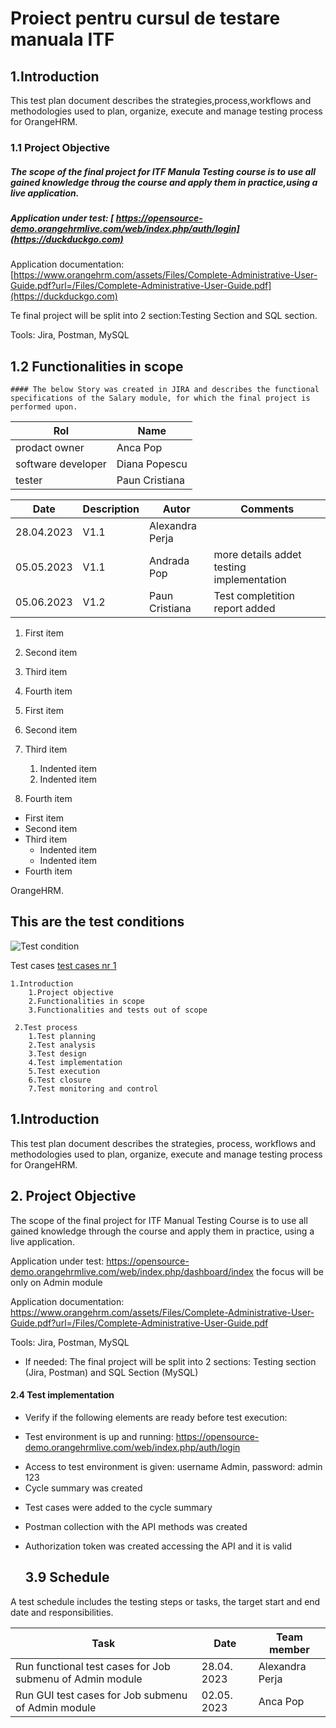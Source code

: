 # Proiect pentru cursul de testare manuala ITF

<h2>1.Introduction </h2>
This test plan document describes the strategies,process,workflows and methodologies  used to plan, organize, execute and manage testing process for OrangeHRM.


<h3> 1.1 Project Objective </h3 > 

   ##### The scope of the final project for ITF Manula Testing course is to use all gained knowledge throug the course and apply them in practice,using a live application.
   ##### Application under test: [ https://opensource-demo.orangehrmlive.com/web/index.php/auth/login](https://duckduckgo.com)
   
 
   Application documentation:
   [https://www.orangehrm.com/assets/Files/Complete-Administrative-User-Guide.pdf?url=/Files/Complete-Administrative-User-Guide.pdf](https://duckduckgo.com)
   
   Te final project will be split into 2 section:Testing Section and SQL section.
   
   Tools: Jira, Postman, MySQL
   
  <h2> 1.2 Functionalities in scope </h2 > 
 
    #### The below Story was created in JIRA and describes the functional specifications of the Salary module, for which the final project is performed upon.

   
   




| Rol | Name  |
|---|---|
| prodact owner | Anca Pop |
| software developer | Diana Popescu|
| tester| Paun Cristiana|

| Date | Description  | Autor | Comments |
|---|---|---|---|
| 28.04.2023 | V1.1 | Alexandra Perja |  |
| 05.05.2023 | V1.1| Andrada Pop | more details addet testing implementation|
| 05.06.2023| V1.2| Paun Cristiana| Test completition report added|

1. First item
2. Second item
3. Third item
4. Fourth item

1. First item
2. Second item
3. Third item
    1. Indented item
    2. Indented item
4. Fourth item

- First item
- Second item
- Third item
    - Indented item
    - Indented item
- Fourth item

 OrangeHRM.
                   
   ## This are the test conditions
![Test condition](https://github.com/PaunCristianaa/proiect-testare-Manuala/blob/main/Captur%C4%83%20de%20ecran%202023-05-05%20193406.png)


Test cases [test cases nr 1](https://github.com/PaunCristianaa/proiect-testare-Manuala/blob/main/Captur%C4%83%20de%20ecran%202023-05-05%20193406.png)



    1.Introduction
        1.Project objective
        2.Functionalities in scope
        3.Functionalities and tests out of scope
        
     2.Test process
        1.Test planning
        2.Test analysis
        3.Test design
        4.Test implementation
        5.Test execution
        6.Test closure
        7.Test monitoring and control

## 1.Introduction
This test plan document describes the strategies, process, workflows and methodologies used to plan, organize, execute and manage testing process for OrangeHRM.

 ## 2. Project Objective
The scope of the final project for ITF Manual Testing Course is to use all gained knowledge through the course and apply them in practice, using a live application. 

Application under test: https://opensource-demo.orangehrmlive.com/web/index.php/dashboard/index the focus will be only on Admin module

Application documentation: https://www.orangehrm.com/assets/Files/Complete-Administrative-User-Guide.pdf?url=/Files/Complete-Administrative-User-Guide.pdf 

Tools: Jira, Postman, MySQL 

* If needed: The final project will be split into 2 sections: Testing section (Jira, Postman) and SQL Section (MySQL)

#### 2.4 Test implementation
* Verify if the following elements are ready before test execution:
- Test environment is up and running: https://opensource-demo.orangehrmlive.com/web/index.php/auth/login 
+ Access to test environment is given: username Admin, password: admin 123
+ Cycle summary was created 
* Test cases were added to the cycle summary 
* Postman collection with the API methods was created 
* Authorization token was created accessing the API and it is valid

   ## 3.9 Schedule
A test schedule includes the testing steps or tasks, the target start and end date and responsibilities. 


| Task| Date |Team member |
|---|---|---|
| Run functional test cases for Job submenu of Admin module | 28.04. 2023  | Alexandra Perja |
| Run GUI test cases for Job submenu of Admin module | 02.05. 2023| Anca Pop | 







